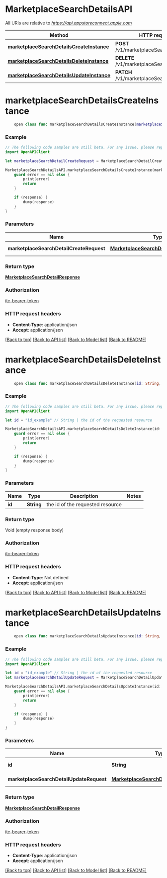 # MarketplaceSearchDetailsAPI

All URIs are relative to *https://api.appstoreconnect.apple.com*

Method | HTTP request | Description
------------- | ------------- | -------------
[**marketplaceSearchDetailsCreateInstance**](MarketplaceSearchDetailsAPI.md#marketplacesearchdetailscreateinstance) | **POST** /v1/marketplaceSearchDetails | 
[**marketplaceSearchDetailsDeleteInstance**](MarketplaceSearchDetailsAPI.md#marketplacesearchdetailsdeleteinstance) | **DELETE** /v1/marketplaceSearchDetails/{id} | 
[**marketplaceSearchDetailsUpdateInstance**](MarketplaceSearchDetailsAPI.md#marketplacesearchdetailsupdateinstance) | **PATCH** /v1/marketplaceSearchDetails/{id} | 


# **marketplaceSearchDetailsCreateInstance**
```swift
    open class func marketplaceSearchDetailsCreateInstance(marketplaceSearchDetailCreateRequest: MarketplaceSearchDetailCreateRequest, completion: @escaping (_ data: MarketplaceSearchDetailResponse?, _ error: Error?) -> Void)
```



### Example
```swift
// The following code samples are still beta. For any issue, please report via http://github.com/OpenAPITools/openapi-generator/issues/new
import OpenAPIClient

let marketplaceSearchDetailCreateRequest = MarketplaceSearchDetailCreateRequest(data: MarketplaceSearchDetailCreateRequest_data(type: "type_example", attributes: MarketplaceSearchDetailCreateRequest_data_attributes(catalogUrl: "catalogUrl_example"), relationships: AlternativeDistributionKeyCreateRequest_data_relationships(app: AlternativeDistributionKeyCreateRequest_data_relationships_app(data: AlternativeDistributionKeyCreateRequest_data_relationships_app_data(type: "type_example", id: "id_example"))))) // MarketplaceSearchDetailCreateRequest | MarketplaceSearchDetail representation

MarketplaceSearchDetailsAPI.marketplaceSearchDetailsCreateInstance(marketplaceSearchDetailCreateRequest: marketplaceSearchDetailCreateRequest) { (response, error) in
    guard error == nil else {
        print(error)
        return
    }

    if (response) {
        dump(response)
    }
}
```

### Parameters

Name | Type | Description  | Notes
------------- | ------------- | ------------- | -------------
 **marketplaceSearchDetailCreateRequest** | [**MarketplaceSearchDetailCreateRequest**](MarketplaceSearchDetailCreateRequest.md) | MarketplaceSearchDetail representation | 

### Return type

[**MarketplaceSearchDetailResponse**](MarketplaceSearchDetailResponse.md)

### Authorization

[itc-bearer-token](../README.md#itc-bearer-token)

### HTTP request headers

 - **Content-Type**: application/json
 - **Accept**: application/json

[[Back to top]](#) [[Back to API list]](../README.md#documentation-for-api-endpoints) [[Back to Model list]](../README.md#documentation-for-models) [[Back to README]](../README.md)

# **marketplaceSearchDetailsDeleteInstance**
```swift
    open class func marketplaceSearchDetailsDeleteInstance(id: String, completion: @escaping (_ data: Void?, _ error: Error?) -> Void)
```



### Example
```swift
// The following code samples are still beta. For any issue, please report via http://github.com/OpenAPITools/openapi-generator/issues/new
import OpenAPIClient

let id = "id_example" // String | the id of the requested resource

MarketplaceSearchDetailsAPI.marketplaceSearchDetailsDeleteInstance(id: id) { (response, error) in
    guard error == nil else {
        print(error)
        return
    }

    if (response) {
        dump(response)
    }
}
```

### Parameters

Name | Type | Description  | Notes
------------- | ------------- | ------------- | -------------
 **id** | **String** | the id of the requested resource | 

### Return type

Void (empty response body)

### Authorization

[itc-bearer-token](../README.md#itc-bearer-token)

### HTTP request headers

 - **Content-Type**: Not defined
 - **Accept**: application/json

[[Back to top]](#) [[Back to API list]](../README.md#documentation-for-api-endpoints) [[Back to Model list]](../README.md#documentation-for-models) [[Back to README]](../README.md)

# **marketplaceSearchDetailsUpdateInstance**
```swift
    open class func marketplaceSearchDetailsUpdateInstance(id: String, marketplaceSearchDetailUpdateRequest: MarketplaceSearchDetailUpdateRequest, completion: @escaping (_ data: MarketplaceSearchDetailResponse?, _ error: Error?) -> Void)
```



### Example
```swift
// The following code samples are still beta. For any issue, please report via http://github.com/OpenAPITools/openapi-generator/issues/new
import OpenAPIClient

let id = "id_example" // String | the id of the requested resource
let marketplaceSearchDetailUpdateRequest = MarketplaceSearchDetailUpdateRequest(data: MarketplaceSearchDetailUpdateRequest_data(type: "type_example", id: "id_example", attributes: MarketplaceSearchDetail_attributes(catalogUrl: "catalogUrl_example"))) // MarketplaceSearchDetailUpdateRequest | MarketplaceSearchDetail representation

MarketplaceSearchDetailsAPI.marketplaceSearchDetailsUpdateInstance(id: id, marketplaceSearchDetailUpdateRequest: marketplaceSearchDetailUpdateRequest) { (response, error) in
    guard error == nil else {
        print(error)
        return
    }

    if (response) {
        dump(response)
    }
}
```

### Parameters

Name | Type | Description  | Notes
------------- | ------------- | ------------- | -------------
 **id** | **String** | the id of the requested resource | 
 **marketplaceSearchDetailUpdateRequest** | [**MarketplaceSearchDetailUpdateRequest**](MarketplaceSearchDetailUpdateRequest.md) | MarketplaceSearchDetail representation | 

### Return type

[**MarketplaceSearchDetailResponse**](MarketplaceSearchDetailResponse.md)

### Authorization

[itc-bearer-token](../README.md#itc-bearer-token)

### HTTP request headers

 - **Content-Type**: application/json
 - **Accept**: application/json

[[Back to top]](#) [[Back to API list]](../README.md#documentation-for-api-endpoints) [[Back to Model list]](../README.md#documentation-for-models) [[Back to README]](../README.md)

